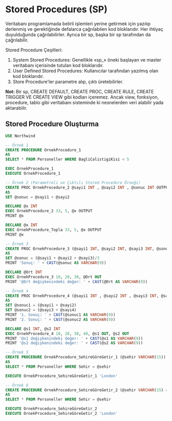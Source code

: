 
# Stored Procedures (SP)

Veritabanı programlamada belirli işlemleri yerine getirmek için yazılıp derlenmiş ve gerektiğinde defalarca çağrılabilen kod bloklarıdır. Her ihtiyaç duyulduğunda çağrılabilirler. Ayrıca bir sp, başka bir sp tarafından da çağrılabilir.

Stored Procedure Çeşitleri:
1. System Stored Procedures: Genellikle «sp_» öneki başlayan ve master veritabanı içerisinde tutulan kod bloklarıdır.
2. User Defined Stored Procedures: Kullanıcılar tarafından yazılmış olan kod bloklarıdır.
3. Store Procedure'ler parametre alıp, çıktı üretebilirler.

**Not:** Bir sp, CREATE DEFAULT, CREATE PROC, CREATE RULE, CREATE TRIGGER VE CREATE VIEW gibi kodları içeremez. Ancak view, fonksiyon, procedure, tablo gibi veritabanı sisteminde ki nesnelerden veri alabilir yada aktarabilir. 

## Stored Procedure Oluşturma

```sql
USE Northwind

-- Örnek 1
CREATE PROCEDURE OrnekProcedure_1
AS
SELECT * FROM Personeller WHERE BagliCalistigiKisi < 5

EXEC OrnekProcedure_1
EXECUTE OrnekProcedure_1

-- Örnek 2 (Parametreli ve Çıktılı Stored Procedure Örneği)
CREATE PROC OrnekProcedure_2 @sayi1 INT , @sayi2 INT , @sonuc INT OUTPUT
AS
SET @sonuc = @sayi1 + @sayi2

DECLARE @x INT
EXEC OrnekProcedure_2 33, 5, @x OUTPUT
PRINT @x

DECLARE @x INT
EXEC OrnekProcedure_Topla 33, 5, @x OUTPUT
PRINT @x

-- Örnek 3
CREATE PROC OrnekProcedure_3 (@sayi1 INT, @sayi2 INT, @sayi3 INT, @sonuc INT OUT)
AS
SET @sonuc = (@sayi1 + @sayi2 + @sayi3)/3
PRINT 'Sonuç: ' + CAST(@sonuc AS VARCHAR(9))

DECLARE @Ort INT
EXEC OrnekProcedure_3 10, 20, 30, @Ort OUT
PRINT '@Ort değişkenindeki değer: ' + CAST(@Ort AS VARCHAR(9))

-- Örnek 4
CREATE PROC OrnekProcedure_4 (@sayi1 INT , @sayi2 INT , @sayi3 INT, @sayi4 INT , @sonuc1 INT OUT, @sonuc2 INT OUT)
AS
SET @sonuc1 = (@sayi1 + @sayi2)
SET @sonuc2 = (@sayi3 + @sayi4)
PRINT '1. Sonuç: ' + CAST(@sonuc1 AS VARCHAR(9))
PRINT '2. Sonuç: ' + CAST(@sonuc2 AS VARCHAR(9))

DECLARE @s1 INT, @s2 INT
EXEC OrnekProcedure_4 10, 20, 30, 40, @s1 OUT, @s2 OUT
PRINT '@s1 değişkenindeki değer: ' + CAST(@s1 AS VARCHAR(9))
PRINT '@s2 değişkenindeki değer: ' + CAST(@s2 AS VARCHAR(9))

-- Örnek 5
CREATE PROCEDURE OrnekProcedure_SehireGöreGetir_1 (@sehir VARCHAR(15))
AS
SELECT * FROM Personeller WHERE Sehir = @sehir

EXECUTE OrnekProcedure_SehireGöreGetir_1 'London'

-- Örnek 6
CREATE PROCEDURE OrnekProcedure_SehireGöreGetir_2 (@sehir VARCHAR(15) = 'Seattle')
AS
SELECT * FROM Personeller WHERE Sehir = @sehir

EXECUTE OrnekProcedure_SehireGöreGetir_2
EXECUTE OrnekProcedure_SehireGöreGetir_2 'London'
```
